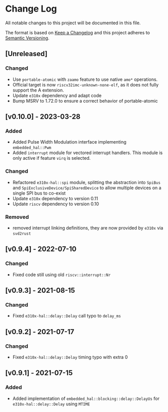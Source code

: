 # Change Log

All notable changes to this project will be documented in this file.

The format is based on [Keep a Changelog](http://keepachangelog.com/)
and this project adheres to [Semantic Versioning](http://semver.org/).

## [Unreleased]

### Changed
- Use `portable-atomic` with `zaamo` feature to use native `amo*` operations.
- Official target is now `riscv32imc-unknown-none-elf`, as it does not fully support the A extension.
- Update `e310x` dependency and adapt code
- Bump MSRV to 1.72.0 to ensure a correct behavior of portable-atomic

## [v0.10.0] - 2023-03-28

### Added
- Added Pulse Width Modulation interface implementing `embedded_hal::Pwm`
- Added `interrupt` module for vectored interrupt handlers. This module is only active if feature `virq` is selected.

### Changed
- Refactored `e310x-hal::spi` module, splitting the abstraction into `SpiBus` and `SpiExclusiveDevice/SpiSharedDevice` to allow multiple devices on a single SPI bus to co-exist
- Update `e310x` dependency to version 0.11
- Update `riscv` dependency to version 0.10

### Removed
- removed interrupt linking definitions, they are now provided by `e310x` via `svd2rust`

## [v0.9.4] - 2022-07-10

### Changed

- Fixed code still using old `riscv::interrupt::Nr`

## [v0.9.3] - 2021-08-15

### Changed

- Fixed `e310x-hal::delay::Delay` call typo to `delay_ms`

## [v0.9.2] - 2021-07-17

### Changed

- Fixed `e310x-hal::delay::Delay` timing typo with extra 0

## [v0.9.1] - 2021-07-15

### Added

- Added implementation of `embedded_hal::blocking::delay::DelayUs` for `e310x-hal::delay::Delay` using `MTIME`
